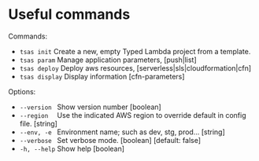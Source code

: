 # Useful commands

Commands:

* `tsas init`     Create a new, empty Typed Lambda project from a template.
* `tsas param`    Manage application parameters, [push|list]
* `tsas deploy`   Deploy aws resources, [serverless|sls|cloudformation|cfn]
* `tsas display`  Display information [cfn-parameters]

Options:

* `--version `  Show version number                                      [boolean]
* `--region  `  Use the indicated AWS region to override default in config file. [string]
* `--env, -e `  Environment name; such as dev, stg, prod...               [string]
* `--verbose `  Set verbose mode.                       [boolean] [default: false]
* `-h, --help`  Show help                                                [boolean]
